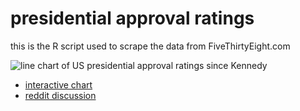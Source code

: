 # presidential approval ratings

this is the R script used to scrape the data from FiveThirtyEight.com

![line chart of US presidential approval ratings since Kennedy](https://img.datawrapper.de/Wa2Ci/full.png)

* [interactive chart](https://datawrapper.dwcdn.net/Wa2Ci/16/)
* [reddit discussion](https://www.reddit.com/r/dataisbeautiful/comments/88080t/presidential_approval_ratings_since_kenney_oc/)
